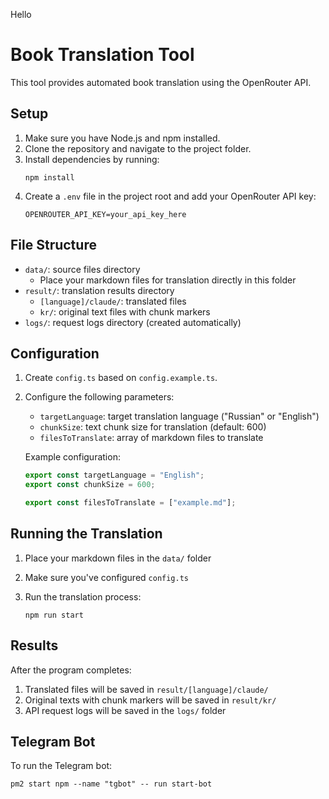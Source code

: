 Hello

# Book Translation Tool

This tool provides automated book translation using the OpenRouter API.

## Setup

1. Make sure you have Node.js and npm installed.
2. Clone the repository and navigate to the project folder.
3. Install dependencies by running:
   ```
   npm install
   ```
4. Create a `.env` file in the project root and add your OpenRouter API key:
   ```
   OPENROUTER_API_KEY=your_api_key_here
   ```

## File Structure

- `data/`: source files directory
  - Place your markdown files for translation directly in this folder
- `result/`: translation results directory
  - `[language]/claude/`: translated files
  - `kr/`: original text files with chunk markers
- `logs/`: request logs directory (created automatically)

## Configuration

1. Create `config.ts` based on `config.example.ts`.
2. Configure the following parameters:

   - `targetLanguage`: target translation language ("Russian" or "English")
   - `chunkSize`: text chunk size for translation (default: 600)
   - `filesToTranslate`: array of markdown files to translate

   Example configuration:

   ```typescript
   export const targetLanguage = "English";
   export const chunkSize = 600;

   export const filesToTranslate = ["example.md"];
   ```

## Running the Translation

1. Place your markdown files in the `data/` folder
2. Make sure you've configured `config.ts`
3. Run the translation process:

   ```
   npm run start
   ```

## Results

After the program completes:

1. Translated files will be saved in `result/[language]/claude/`
2. Original texts with chunk markers will be saved in `result/kr/`
3. API request logs will be saved in the `logs/` folder

## Telegram Bot

To run the Telegram bot:

```
pm2 start npm --name "tgbot" -- run start-bot
```

